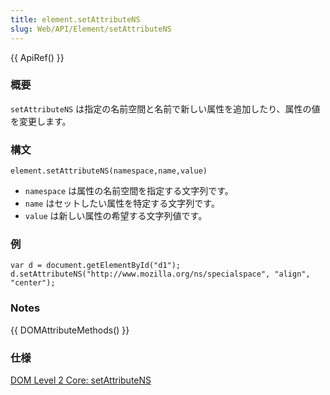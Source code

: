 ```yaml
---
title: element.setAttributeNS
slug: Web/API/Element/setAttributeNS
---
```

{{ ApiRef() }}

### 概要

`setAttributeNS` は指定の名前空間と名前で新しい属性を追加したり、属性の値を変更します。

### 構文

```
element.setAttributeNS(namespace,name,value)
```

- `namespace` は属性の名前空間を指定する文字列です。
- `name` はセットしたい属性を特定する文字列です。
- `value` は新しい属性の希望する文字列値です。

### 例

```
var d = document.getElementById("d1");
d.setAttributeNS("http://www.mozilla.org/ns/specialspace", "align", "center");
```

### Notes

{{ DOMAttributeMethods() }}

### 仕様

[DOM Level 2 Core: setAttributeNS](http://www.w3.org/TR/DOM-Level-2-Core/core.html#ID-ElSetAttrNS)
